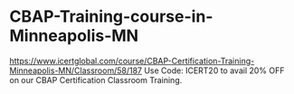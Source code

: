 # CBAP-Training-course-in-Minneapolis-MN
https://www.icertglobal.com/course/CBAP-Certification-Training-Minneapolis-MN/Classroom/58/187   Use Code: ICERT20 to avail 20% OFF on our CBAP Certification Classroom Training.
